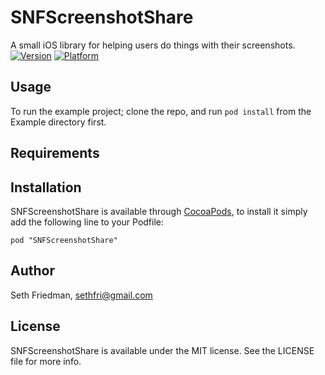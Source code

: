 SNFScreenshotShare
==================

A small iOS library for helping users do things with their screenshots.
[![Version](http://cocoapod-badges.herokuapp.com/v/SNFScreenshotShare/badge.png)](http://cocoadocs.org/docsets/SNFScreenshotShare)
[![Platform](http://cocoapod-badges.herokuapp.com/p/SNFScreenshotShare/badge.png)](http://cocoadocs.org/docsets/SNFScreenshotShare)

## Usage

To run the example project; clone the repo, and run `pod install` from the Example directory first.

## Requirements

## Installation

SNFScreenshotShare is available through [CocoaPods](http://cocoapods.org), to install
it simply add the following line to your Podfile:

    pod "SNFScreenshotShare"

## Author

Seth Friedman, sethfri@gmail.com

## License

SNFScreenshotShare is available under the MIT license. See the LICENSE file for more info.


